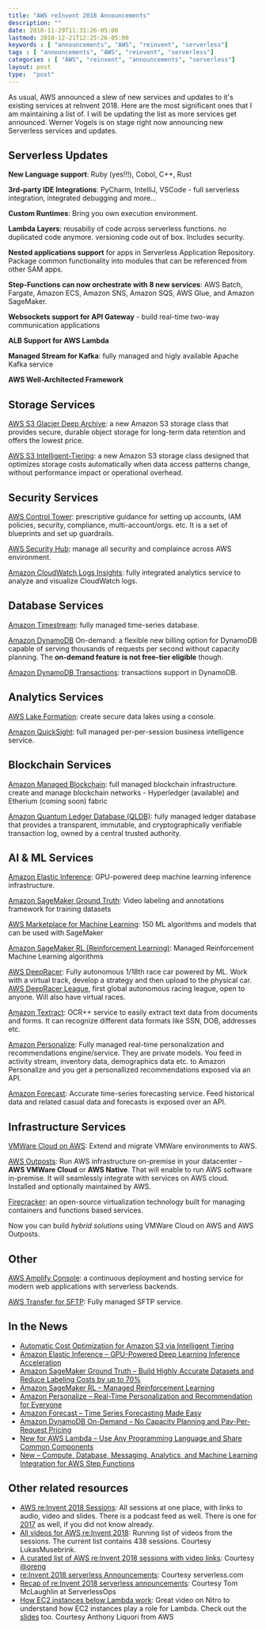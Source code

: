 ```yaml
---
title: "AWS reInvent 2018 Announcements"
description: ""
date: 2018-11-29T11:31:26-05:00
lastmod: 2018-12-21T12:25:26-05:00
keywords : [ "announcements", "AWS", "reinvent", "serverless"]
tags : [ "announcements", "AWS", "reinvent", "serverless"]
categories : [ "AWS", "reinvent", "announcements", "serverless"]
layout: post
type:  "post"
---
```


As usual, AWS announced a slew of new services and updates to it's existing services at reInvent 2018. Here are the most significant ones that I am maintaining a list of. I will be updating the list as more services get announced. Werner Vogels is on stage right now announcing new Serverless services and updates.
<!--more-->

## Serverless Updates

**New Language support**: Ruby (yes!!!), Cobol, C++, Rust

**3rd-party IDE Integrations**: PyCharm, IntelliJ, VSCode - full serverless integration, integrated debugging and more...

**Custom Runtimes**: Bring you own execution environment.

**Lambda Layers**: reusabiliy of code across serverless functions. no duplicated code anymore. versioning code out of box. Includes security.

**Nested applications support** for apps in Serverless Application Repository. Package common functionality into modules that can be referenced from other SAM apps.

**Step-Functions can now orchestrate with 8 new services**: AWS Batch, Fargate, Amazon ECS, Amazon SNS, Amazon SQS, AWS Glue, and Amazon SageMaker.

**Websockets support for API Gateway** - build real-time two-way communication applications

**ALB Support for AWS Lambda**

**Managed Stream for Kafka**: fully managed and higly available Apache Kafka service

**AWS Well-Architected Framework**

## Storage Services

[AWS S3 Glacier Deep Archive](https://aws.amazon.com/about-aws/whats-new/2018/11/s3-glacier-deep-archive/): a new Amazon S3 storage class that provides secure, durable object storage for long-term data retention and offers the lowest price.

[AWS S3 Intelligent-Tiering](https://aws.amazon.com/about-aws/whats-new/2018/11/s3-intelligent-tiering/): a new Amazon S3 storage class designed that optimizes storage costs automatically when data access patterns change, without performance impact or operational overhead.

## Security Services

[AWS Control Tower](https://aws.amazon.com/controltower/): prescriptive guidance for setting up accounts, IAM policies, security, compliance, multi-account/orgs. etc. It is a set of blueprints and set up guardrails.

[AWS Security Hub](https://aws.amazon.com/security-hub/): manage all security and complaince across AWS environment.

[Amazon CloudWatch Logs Insights](https://aws.amazon.com/blogs/aws/new-amazon-cloudwatch-logs-insights-fast-interactive-log-analytics/): fully integrated analytics service to analyze and visualize CloudWatch logs.

## Database Services

[Amazon Timestream](https://aws.amazon.com/timestream/): fully managed time-series database.

[Amazon DynamoDB](https://aws.amazon.com/dynamodb/) On-demand: a flexible new billing option for DynamoDB capable of serving thousands of requests per second without capacity planning. The **on-demand feature is not free-tier eligible** though.

[Amazon DynamoDB Transactions](https://aws.amazon.com/blogs/aws/new-amazon-dynamodb-transactions/): transactions support in DynamoDB.

## Analytics Services

[AWS Lake Formation](https://aws.amazon.com/lake-formation/): create secure data lakes using a console.

[Amazon QuickSight](https://aws.amazon.com/quicksight/): full managed per-per-session business intelligence service.

## Blockchain Services

[Amazon Managed Blockchain](https://aws.amazon.com/managed-blockchain/): full managed blockchain infrastructure. create and manage blockchain networks - Hyperledger (available) and Etherium (coming soon) fabric

[Amazon Quantum Ledger Database (QLDB)](https://aws.amazon.com/qldb/): fully managed ledger database that provides a transparent, immutable, and cryptographically verifiable transaction log, owned by a central trusted authority.

## AI & ML Services

[Amazon Elastic Inference](https://aws.amazon.com/machine-learning/elastic-inference/): GPU-powered deep machine learning inference infrastructure. 

[Amazon SageMaker Ground Truth](https://aws.amazon.com/sagemaker/groundtruth/): Video labeling and annotations framework for training datasets

[AWS Marketplace for Machine Learning](https://aws.amazon.com/marketplace/solutions/machine-learning/): 150 ML algorithms and models that can be used with SageMaker

[Amazon SageMaker RL (Reinforcement Learning)](https://aws.amazon.com/about-aws/whats-new/2018/11/amazon-sagemaker-announces-support-for-reinforcement-learning/): Managed Reinforcement Machine Learning algorithms

[AWS DeepRacer](https://aws.amazon.com/deepracer/): Fully autonomous 1/18th race car powered by ML. Work with a virtual track, develop a strategy and then upload to the physical car. [AWS DeepRacer League](https://aws.amazon.com/deepracer/league/), first global autonomous racing league, open to anyone. Will also have virtual races.

[Amazon Textract](https://aws.amazon.com/textract/): OCR++ service to easily extract text data from documents and forms. It can recognize different data formats like SSN, DOB, addresses etc.

[Amazon Personalize](https://aws.amazon.com/personalize/): Fully managed real-time personalization and recommendations engine/service. They are private models. You feed in activity stream, inventory data, demographics data etc. to Amazon Personalize and you get a personallized recommendations exposed via an API.

[Amazon Forecast](https://aws.amazon.com/forecast/): Accurate time-series forecasting service. Feed historical data and related casual data and forecasts is exposed over an API.

## Infrastructure Services

[VMWare Cloud on AWS](https://cloud.vmware.com/vmc-aws): Extend and migrate VMWare environments to AWS. 

[AWS Outposts](https://aws.amazon.com/outposts/): Run AWS infrastructure on-premise in your datacenter - **AWS VMWare Cloud** or **AWS Native**. That will enable to run AWS software in-premise. It will seamlessly integrate with services on AWS cloud. Installed and optionally maintained by AWS.

[Firecracker](https://aws.amazon.com/blogs/aws/firecracker-lightweight-virtualization-for-serverless-computing/): an open-source virtualization technology built for managing containers and functions based services.

Now you can build *hybrid solutions* using VMWare Cloud on AWS and AWS Outposts.

## Other

[AWS Amplify Console](https://aws.amazon.com/amplify/console/): a continuous deployment and hosting service for modern web applications with serverless backends. 

[AWS Transfer for SFTP](https://aws.amazon.com/sftp/): Fully managed SFTP service.


## In the News

- [Automatic Cost Optimization for Amazon S3 via Intelligent Tiering](https://aws.amazon.com/blogs/aws/new-automatic-cost-optimization-for-amazon-s3-via-intelligent-tiering/)
- [Amazon Elastic Inference – GPU-Powered Deep Learning Inference Acceleration](https://aws.amazon.com/blogs/aws/amazon-elastic-inference-gpu-powered-deep-learning-inference-acceleration/)
- [Amazon SageMaker Ground Truth – Build Highly Accurate Datasets and Reduce Labeling Costs by up to 70%](https://aws.amazon.com/blogs/aws/amazon-sagemaker-ground-truth-build-highly-accurate-datasets-and-reduce-labeling-costs-by-up-to-70/)
- [Amazon SageMaker RL – Managed Reinforcement Learning](https://aws.amazon.com/blogs/aws/amazon-sagemaker-rl-managed-reinforcement-learning-with-amazon-sagemaker/)
- [Amazon Personalize – Real-Time Personalization and Recommendation for Everyone](https://aws.amazon.com/blogs/aws/amazon-personalize-real-time-personalization-and-recommendation-for-everyone/)
- [Amazon Forecast – Time Series Forecasting Made Easy](https://aws.amazon.com/blogs/aws/amazon-forecast-time-series-forecasting-made-easy/)
- [Amazon DynamoDB On-Demand – No Capacity Planning and Pay-Per-Request Pricing](https://aws.amazon.com/blogs/aws/amazon-dynamodb-on-demand-no-capacity-planning-and-pay-per-request-pricing/)
- [New for AWS Lambda – Use Any Programming Language and Share Common Components](https://aws.amazon.com/blogs/aws/new-for-aws-lambda-use-any-programming-language-and-share-common-components/)
- [New – Compute, Database, Messaging, Analytics, and Machine Learning Integration for AWS Step Functions](https://aws.amazon.com/blogs/aws/new-compute-database-messaging-analytics-and-machine-learning-integration-for-aws-step-functions/)

## Other related resources

* [AWS re:Invent 2018 Sessions](http://aws-reinvent-audio.s3-website.us-east-2.amazonaws.com/2018/2018.html?utm_source=newsletter&utm_medium=email&utm_campaign=Learn%20By%20Doing): All sessions at one place, with links to audio, video and slides. There is a podcast feed as well. There is one for [2017](http://aws-reinvent-audio.s3-website.us-east-2.amazonaws.com/2017/2017.html) as well, if you did not know already.
* [All videos for AWS re:Invent 2018](https://gist.github.com/LukasMusebrink/631e80e07c6b2ee73dd373a3192fd0ef): Running list of videos from the sessions. The current list contains 438 sessions. Courtesy LukasMusebrink.
* [A curated list of AWS re:Invent 2018 sessions with video links](https://oren.github.io/blog/reinvent2018.html): Courtesy [@oreng](https://twitter.com/oreng)
* [re:Invent 2018 serverless Announcements](https://serverless.com/blog/reinvent-2018-serverless-announcements/): Courtesy serverless.com
* [Recap of re:Invent 2018 serverless announcements](https://www.serverlessops.io/coldstart/reinvent-recap-2018-web?utm_campaign=Email%20-%20Cold%20Start%20web&utm_content=80689963&utm_medium=social&utm_source=twitter&hss_channel=tw-740920470): Courtesy Tom McLaughlin at ServerlessOps
* [How EC2 instances below Lambda work](https://www.youtube.com/watch?v=e8DVmwj3OEs): Great video on Nitro to understand how EC2 instances play a role for Lambda. Check out the [slides](https://www.slideshare.net/AmazonWebServices/a-serverless-journey-aws-lambda-under-the-hood-srv409r1-aws-reinvent-2018) too. Courtesy Anthony Liquori from AWS